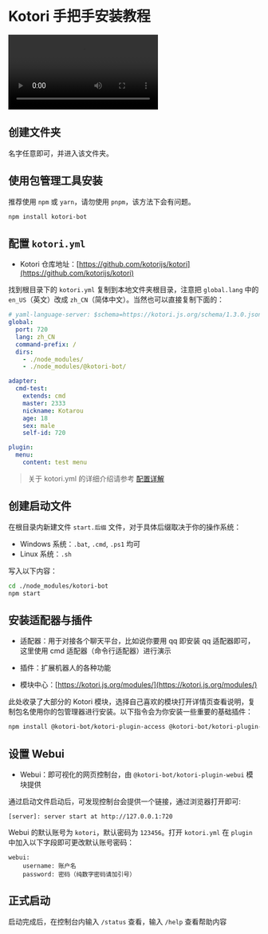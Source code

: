 # Kotori 手把手安装教程

<video controls>
  <source src="https://raw.githubusercontent.com/kotorijs/res/master/video/Kotori.mp4?raw=true" type="video/mp4" />
</video>

## 创建文件夹

名字任意即可，并进入该文件夹。

## 使用包管理工具安装

推荐使用 `npm` 或 `yarn`，请勿使用 `pnpm`，该方法下会有问题。

```sh
npm install kotori-bot
```

## 配置 `kotori.yml`

- Kotori 仓库地址：[https://github.com/kotorijs/kotori](https://github.com/kotorijs/kotori)

找到根目录下的 `kotori.yml` 复制到本地文件夹根目录，注意把 `global.lang` 中的 `en_US`（英文）改成 `zh_CN`（简体中文）。当然也可以直接复制下面的：

```yaml
# yaml-language-server: $schema=https://kotori.js.org/schema/1.3.0.json
global:
  port: 720
  lang: zh_CN
  command-prefix: /
  dirs:
    - ./node_modules/
    - ./node_modules/@kotori-bot/

adapter:
  cmd-test:
    extends: cmd
    master: 2333
    nickname: Kotarou
    age: 18
    sex: male
    self-id: 720

plugin:
  menu:
    content: test menu
```

> 关于 kotori.yml 的详细介绍请参考 [配置详解](https://kotori.js.org/basic/config.html)

## 创建启动文件

在根目录内新建文件 `start.后缀` 文件，对于具体后缀取决于你的操作系统：

- Windows 系统：`.bat`, `.cmd`, `.ps1` 均可
- Linux 系统：`.sh`

写入以下内容：

```sh
cd ./node_modules/kotori-bot
npm start
```

## 安装适配器与插件

- 适配器：用于对接各个聊天平台，比如说你要用 qq 即安装 qq 适配器即可，这里使用 cmd 适配器（命令行适配器）进行演示

- 插件：扩展机器人的各种功能

- 模块中心：[https://kotori.js.org/modules/](https://kotori.js.org/modules/)

此处收录了大部分的 Kotori 模块，选择自己喜欢的模块打开详情页查看说明，复制包名使用你的包管理器进行安装。以下指令会为你安装一些重要的基础插件：

```sh
npm install @kotori-bot/kotori-plugin-access @kotori-bot/kotori-plugin-adapter-sandbox @kotori-bot/kotori-plugin-adapter-cmd @kotori-bot/kotori-plugin-alias @kotori-bot/kotori-plugin-core @kotori-bot/kotori-plugin-helper @kotori-bot/kotori-plugin-i18n-command @kotori-bot/kotori-plugin-menu @kotori-bot/kotori-plugin-status @kotori-bot/kotori-plugin-webui
```

## 设置 Webui

- Webui：即可视化的网页控制台，由 `@kotori-bot/kotori-plugin-webui` 模块提供

通过启动文件启动后，可发现控制台会提供一个链接，通过浏览器打开即可:

```log
[server]: server start at http://127.0.0.1:720
```

Webui 的默认账号为 `kotori`，默认密码为 `123456`。打开 `kotori.yml` 在 `plugin` 中加入以下字段即可更改默认账号密码：

```
webui:
	username: 账户名
	password: 密码（纯数字密码请加引号）
```

## 正式启动

启动完成后，在控制台内输入 `/status` 查看，输入 `/help` 查看帮助内容
